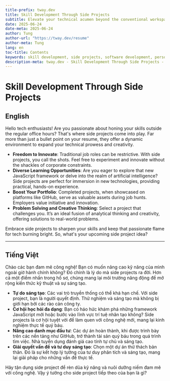 ```yaml
---
title-prefix: tway.dev
title: Skill Development Through Side Projects
subtitle: Elevate your technical acumen beyond the conventional workspace.
date: 2025-06-24
date-meta: 2025-06-24
author: Tung
author-url: "https://tway.dev/resume"
author-meta: Tung
lang: en
toc-title: Contents
keywords: skill development, side projects, software development, personal growth, tech skills
description-meta: tway.dev - Skill Development Through Side Projects - Elevate your technical acumen beyond the conventional workspace.
---
```


# Skill Development Through Side Projects

## English

Hello tech enthusiasts! Are you passionate about honing your skills outside the regular office hours? That's where side projects come into play. Far more than just a bullet point on your resume, they offer a dynamic environment to expand your technical prowess and creativity.

- **Freedom to Innovate**: Traditional job roles can be restrictive. With side projects, you call the shots. Feel free to experiment and innovate without the shackles of corporate constraints.
- **Diverse Learning Opportunities**: Are you eager to explore that new JavaScript framework or delve into the realm of artificial intelligence? Side projects are perfect for immersion in new technologies, providing practical, hands-on experience.
- **Boost Your Portfolio**: Completed projects, when showcased on platforms like GitHub, serve as valuable assets during job hunts. Employers value initiative and innovation.
- **Problem Solving and Creative Thinking**: Select a project that challenges you. It’s an ideal fusion of analytical thinking and creativity, offering solutions to real-world problems.

Embrace side projects to sharpen your skills and keep that passionate flame for tech burning bright. So, what's your upcoming side project idea?

---

## Tiếng Việt

Chào các bạn đam mê công nghệ! Bạn có muốn nâng cao kỹ năng của mình ngoài giờ hành chính không? Đó chính là lý do mà side projects ra đời. Hơn cả một điểm nhấn trong hồ sơ, chúng mang lại môi trường năng động để mở rộng kiến thức kỹ thuật và sự sáng tạo.

- **Tự do sáng tạo**: Các vai trò truyền thống có thể khá hạn chế. Với side project, bạn là người quyết định. Thử nghiệm và sáng tạo mà không bị giới hạn bởi các rào cản công ty.
- **Cơ hội học hỏi đa dạng**: Bạn có háo hức khám phá những framework JavaScript mới hoặc bước vào lĩnh vực trí tuệ nhân tạo không? Side projects là cơ hội tuyệt vời để làm quen với công nghệ mới, mang lại kinh nghiệm thực tế quý báu.
- **Nâng cao danh mục đầu tư**: Các dự án hoàn thành, khi được trình bày trên các nền tảng như GitHub, trở thành tài sản quý báu trong quá trình tìm việc. Nhà tuyển dụng đánh giá cao tính tự chủ và sáng tạo.
- **Giải quyết vấn đề và tư duy sáng tạo**: Chọn một dự án thử thách bản thân. Đó là sự kết hợp lý tưởng của tư duy phân tích và sáng tạo, mang lại giải pháp cho những vấn đề thực tế.

Hãy tận dụng side project để rèn dũa kỹ năng và nuôi dưỡng niềm đam mê với công nghệ. Vậy ý tưởng cho side project tiếp theo của bạn là gì?